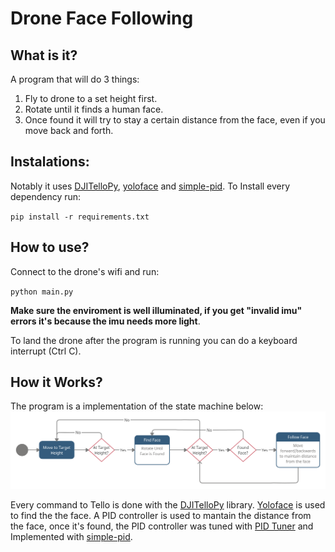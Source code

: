 # Drone Face Following

## What is it?
A program that will do 3 things:
1) Fly to drone to a set height first.
2) Rotate until it finds a human face.
3) Once found it will try to stay a certain distance from the face, even if you move back and forth.

## Instalations:
Notably it uses [DJITelloPy](https://github.com/damiafuentes/DJITelloPy/), [yoloface](https://github.com/sthanhng/yoloface) and [simple-pid](https://github.com/m-lundberg/simple-pid). To Install every dependency run:

`pip install -r requirements.txt`

## How to use? 
Connect to the drone's wifi and run:

`python main.py`

**Make sure the enviroment is well illuminated, if you get "invalid imu" errors it's because the imu needs more light**.

To land the drone after the program is running you can do a keyboard interrupt (Ctrl C).

## How it Works?

The program is a implementation of the state machine below: 
![State Machine Diagram](img/state-machine.png)

Every command to Tello is done with the [DJITelloPy](https://github.com/damiafuentes/DJITelloPy/) library. [Yoloface](https://github.com/sthanhng/yoloface) is used to find the the face. A PID controller is used to mantain the distance from the face, once it's found, the PID controller was tuned with [PID Tuner](https://pidtuner.com/#/) and Implemented with [simple-pid](https://github.com/m-lundberg/simple-pid).